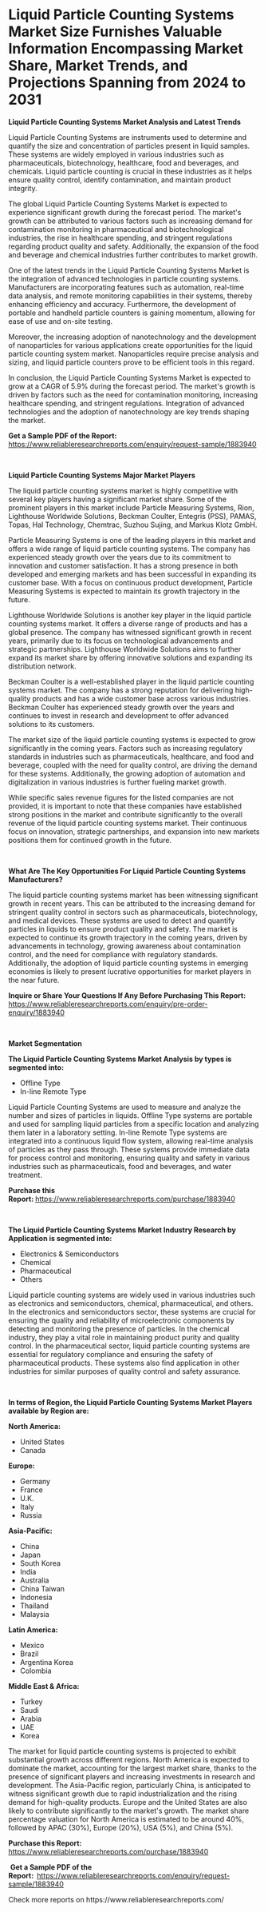 <p><h1>Liquid Particle Counting Systems Market Size Furnishes Valuable Information Encompassing Market Share, Market Trends, and Projections Spanning from 2024 to 2031</h1></p><p><strong>Liquid Particle Counting Systems Market Analysis and Latest Trends</strong></p>
<p><p>Liquid Particle Counting Systems are instruments used to determine and quantify the size and concentration of particles present in liquid samples. These systems are widely employed in various industries such as pharmaceuticals, biotechnology, healthcare, food and beverages, and chemicals. Liquid particle counting is crucial in these industries as it helps ensure quality control, identify contamination, and maintain product integrity.</p><p>The global Liquid Particle Counting Systems Market is expected to experience significant growth during the forecast period. The market's growth can be attributed to various factors such as increasing demand for contamination monitoring in pharmaceutical and biotechnological industries, the rise in healthcare spending, and stringent regulations regarding product quality and safety. Additionally, the expansion of the food and beverage and chemical industries further contributes to market growth.</p><p>One of the latest trends in the Liquid Particle Counting Systems Market is the integration of advanced technologies in particle counting systems. Manufacturers are incorporating features such as automation, real-time data analysis, and remote monitoring capabilities in their systems, thereby enhancing efficiency and accuracy. Furthermore, the development of portable and handheld particle counters is gaining momentum, allowing for ease of use and on-site testing.</p><p>Moreover, the increasing adoption of nanotechnology and the development of nanoparticles for various applications create opportunities for the liquid particle counting system market. Nanoparticles require precise analysis and sizing, and liquid particle counters prove to be efficient tools in this regard.</p><p>In conclusion, the Liquid Particle Counting Systems Market is expected to grow at a CAGR of 5.9% during the forecast period. The market's growth is driven by factors such as the need for contamination monitoring, increasing healthcare spending, and stringent regulations. Integration of advanced technologies and the adoption of nanotechnology are key trends shaping the market.</p></p>
<p><strong>Get a Sample PDF of the Report:&nbsp;</strong> <a href="https://www.reliableresearchreports.com/enquiry/request-sample/1883940">https://www.reliableresearchreports.com/enquiry/request-sample/1883940</a></p>
<p>&nbsp;</p>
<p><strong>Liquid Particle Counting Systems Major Market Players</strong></p>
<p><p>The liquid particle counting systems market is highly competitive with several key players having a significant market share. Some of the prominent players in this market include Particle Measuring Systems, Rion, Lighthouse Worldwide Solutions, Beckman Coulter, Entegris (PSS), PAMAS, Topas, Hal Technology, Chemtrac, Suzhou Sujing, and Markus Klotz GmbH.</p><p>Particle Measuring Systems is one of the leading players in this market and offers a wide range of liquid particle counting systems. The company has experienced steady growth over the years due to its commitment to innovation and customer satisfaction. It has a strong presence in both developed and emerging markets and has been successful in expanding its customer base. With a focus on continuous product development, Particle Measuring Systems is expected to maintain its growth trajectory in the future.</p><p>Lighthouse Worldwide Solutions is another key player in the liquid particle counting systems market. It offers a diverse range of products and has a global presence. The company has witnessed significant growth in recent years, primarily due to its focus on technological advancements and strategic partnerships. Lighthouse Worldwide Solutions aims to further expand its market share by offering innovative solutions and expanding its distribution network.</p><p>Beckman Coulter is a well-established player in the liquid particle counting systems market. The company has a strong reputation for delivering high-quality products and has a wide customer base across various industries. Beckman Coulter has experienced steady growth over the years and continues to invest in research and development to offer advanced solutions to its customers.</p><p>The market size of the liquid particle counting systems is expected to grow significantly in the coming years. Factors such as increasing regulatory standards in industries such as pharmaceuticals, healthcare, and food and beverage, coupled with the need for quality control, are driving the demand for these systems. Additionally, the growing adoption of automation and digitalization in various industries is further fueling market growth.</p><p>While specific sales revenue figures for the listed companies are not provided, it is important to note that these companies have established strong positions in the market and contribute significantly to the overall revenue of the liquid particle counting systems market. Their continuous focus on innovation, strategic partnerships, and expansion into new markets positions them for continued growth in the future.</p></p>
<p>&nbsp;</p>
<p><strong>What Are The Key Opportunities For Liquid Particle Counting Systems Manufacturers?</strong></p>
<p><p>The liquid particle counting systems market has been witnessing significant growth in recent years. This can be attributed to the increasing demand for stringent quality control in sectors such as pharmaceuticals, biotechnology, and medical devices. These systems are used to detect and quantify particles in liquids to ensure product quality and safety. The market is expected to continue its growth trajectory in the coming years, driven by advancements in technology, growing awareness about contamination control, and the need for compliance with regulatory standards. Additionally, the adoption of liquid particle counting systems in emerging economies is likely to present lucrative opportunities for market players in the near future.</p></p>
<p><strong>Inquire or Share Your Questions If Any Before Purchasing This Report:</strong> <a href="https://www.reliableresearchreports.com/enquiry/pre-order-enquiry/1883940">https://www.reliableresearchreports.com/enquiry/pre-order-enquiry/1883940</a></p>
<p>&nbsp;</p>
<p><strong>Market Segmentation</strong></p>
<p><strong>The Liquid Particle Counting Systems Market Analysis by types is segmented into:</strong></p>
<p><ul><li>Offline Type</li><li>In-line Remote Type</li></ul></p>
<p><p>Liquid Particle Counting Systems are used to measure and analyze the number and sizes of particles in liquids. Offline Type systems are portable and used for sampling liquid particles from a specific location and analyzing them later in a laboratory setting. In-line Remote Type systems are integrated into a continuous liquid flow system, allowing real-time analysis of particles as they pass through. These systems provide immediate data for process control and monitoring, ensuring quality and safety in various industries such as pharmaceuticals, food and beverages, and water treatment.</p></p>
<p><strong>Purchase this Report:&nbsp;</strong><a href="https://www.reliableresearchreports.com/purchase/1883940">https://www.reliableresearchreports.com/purchase/1883940</a></p>
<p>&nbsp;</p>
<p><strong>The Liquid Particle Counting Systems Market Industry Research by Application is segmented into:</strong></p>
<p><ul><li>Electronics & Semiconductors</li><li>Chemical</li><li>Pharmaceutical</li><li>Others</li></ul></p>
<p><p>Liquid particle counting systems are widely used in various industries such as electronics and semiconductors, chemical, pharmaceutical, and others. In the electronics and semiconductors sector, these systems are crucial for ensuring the quality and reliability of microelectronic components by detecting and monitoring the presence of particles. In the chemical industry, they play a vital role in maintaining product purity and quality control. In the pharmaceutical sector, liquid particle counting systems are essential for regulatory compliance and ensuring the safety of pharmaceutical products. These systems also find application in other industries for similar purposes of quality control and safety assurance.</p></p>
<p>&nbsp;</p>
<p><strong>In terms of Region, the Liquid Particle Counting Systems Market Players available by Region are:</strong></p>
<p>
    <p> <strong> North America: </strong>
        <ul>
            <li>United States</li>
            <li>Canada</li>
        </ul>
        </p> 
    <p> <strong> Europe: </strong>
        <ul>
            <li>Germany</li>
            <li>France</li>
            <li>U.K.</li>
            <li>Italy</li>
            <li>Russia</li>
        </ul>
        </p> 
    <p> <strong> Asia-Pacific: </strong>
        <ul>
            <li>China</li>
            <li>Japan</li>
            <li>South Korea</li>
            <li>India</li>
            <li>Australia</li>
            <li>China Taiwan</li>
            <li>Indonesia</li>
            <li>Thailand</li>
            <li>Malaysia</li>
        </ul>
        </p> 
    <p> <strong> Latin America: </strong>
        <ul>
            <li>Mexico</li>
            <li>Brazil</li>
            <li>Argentina Korea</li>
            <li>Colombia</li>
        </ul>
        </p> 
    <p> <strong> Middle East & Africa: </strong>
        <ul>
            <li>Turkey</li>
            <li>Saudi</li>
            <li>Arabia</li>
            <li>UAE</li>
            <li>Korea</li>
        </ul>
    </p>
    </p>
<p><p>The market for liquid particle counting systems is projected to exhibit substantial growth across different regions. North America is expected to dominate the market, accounting for the largest market share, thanks to the presence of significant players and increasing investments in research and development. The Asia-Pacific region, particularly China, is anticipated to witness significant growth due to rapid industrialization and the rising demand for high-quality products. Europe and the United States are also likely to contribute significantly to the market's growth. The market share percentage valuation for North America is estimated to be around 40%, followed by APAC (30%), Europe (20%), USA (5%), and China (5%).</p></p>
<p><strong>Purchase this Report: </strong><a href="https://www.reliableresearchreports.com/purchase/1883940">https://www.reliableresearchreports.com/purchase/1883940</a></p>
<p>&nbsp;<strong>Get a Sample PDF of the Report:&nbsp;&nbsp;</strong><a href="https://www.reliableresearchreports.com/enquiry/request-sample/1883940">https://www.reliableresearchreports.com/enquiry/request-sample/1883940</a></p>
<p><strong></strong></p>
<p>Check more reports on https://www.reliableresearchreports.com/</p>